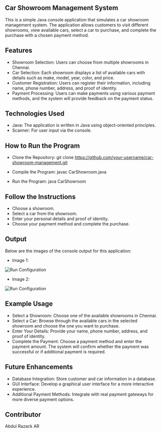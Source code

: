 ## Car Showroom Management System
This is a simple Java console application that simulates a car showroom management system. The application allows customers to visit different showrooms, view available cars, select a car to purchase, and complete the purchase with a chosen payment method.

## Features
- Showroom Selection: Users can choose from multiple showrooms in Chennai.
- Car Selection: Each showroom displays a list of available cars with details such as make, model, year, color, and price.
- Customer Registration: Users can register their information, including name, phone number, address, and proof of identity.
- Payment Processing: Users can make payments using various payment methods, and the system will provide feedback on the payment status.

## Technologies Used
- Java: The application is written in Java using object-oriented principles.
- Scanner: For user input via the console.

## How to Run the Program
- Clone the Repository:
git clone https://github.com/your-username/car-showroom-management.git

- Compile the Program:
javac CarShowroom.java

- Run the Program:
java CarShowroom

## Follow the Instructions
- Choose a showroom.
- Select a car from the showroom.
- Enter your personal details and proof of identity.
- Choose your payment method and complete the purchase.

## Output
Below are the images of the console output for this application:

- Image 1:
  
 ![Run Configuration](https://i.imgur.com/u6lS89A.png) 

- Image 2:
  
 ![Run Configuration](https://i.imgur.com/mMygd2E.png) 
 
## Example Usage
- Select a Showroom: Choose one of the available showrooms in Chennai.
- Select a Car: Browse through the available cars in the selected showroom and choose the one you want to purchase.
- Enter Your Details: Provide your name, phone number, address, and proof of identity.
- Complete the Payment: Choose a payment method and enter the payment amount. The system will confirm whether the payment was successful or if additional payment is required.

## Future Enhancements
- Database Integration: Store customer and car information in a database.
- GUI Interface: Develop a graphical user interface for a more interactive experience.
- Additional Payment Methods: Integrate with real payment gateways for more diverse payment options.

## Contributor
Abdul Razack AR
